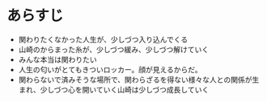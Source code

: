 # あらすじ

- 関わりたくなかった人生が、少しづつ入り込んでくる
- 山崎のからまった糸が、少しづつ緩み、少しづつ解けていく
- みんな本当は関わりたい
- 人生の匂いがとてもきついロッカー。顔が見えるからだ。
- 関わらないで済みそうな場所で、関わらざるを得ない様々な人との関係が生まれ、少しづつ心を開いていく山崎は少しづつ成長していく